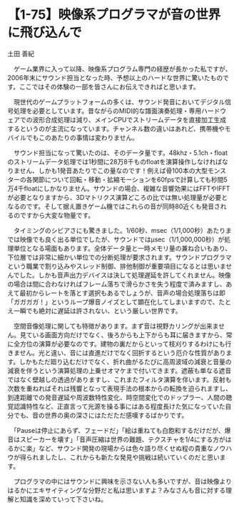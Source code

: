 # 【1-75】映像系プログラマが音の世界に飛び込んで

<div class="author">土田 善紀</div>

　ゲーム業界に入って以降、映像系プログラム専門の経歴が長かった私ですが、2006年末にサウンド担当となった時、予想以上のハードな世界に驚いたものです。ここではその体験の一部を皆さんにお伝えできればと思います。

　現世代のゲームプラットフォームの多くは、サウンド発音においてデジタル信号処理を必要としています。昔ながらのMIDI的な譜面演奏処理・専用ハードウェアでの波形合成処理は減り、メインCPUでストリームデータを直接加工生成するというのが主流になっています。チャンネル数の違いはあれど、携帯機やモバイルでもこのあたりの事情は変わりません。

　サウンド担当になって驚いたのは、そのデータ量です。48khz・5.1ch・floatのストリームデータ処理では1秒間に28万8千ものfloatを演算操作しなければなりません、しかも1発音あたりでこの量なのです！例えば骨100本の大型モンスターの各関節について回転・移動・拡縮モーションを60fpsで計算しても秒間5万4千floatにしかなりません。サウンドの場合、複雑な音響効果にはFFTやIFFTが必要となりますから、3Dマトリクス演算どころの比では無い処理量が必要となるのです。そして据え置きゲーム機ではこれらの音が同時80近くも発音されるのですから大変な物量です。

　タイミングのシビアさにも驚きました。1/60秒、msec（1/1,000秒）あたりまでは映像でも良く出る単位でしたが、サウンドではμsec（1/1,000,000秒）が処理単位となる場面もあります。全体データ量と一時メモリ量の兼ね合いもあり、下位層では非常に細かい単位での分断処理が要求されます。サウンドプログラマという職業で割り込みやスレッド制御、排他制御が重要項目になるとは思いませんでした。しかも音声出力デバイスは決して処理遅延を許してくれません。映像の場合は間に合わなければフレーム落ちで滑らかさを失う程度で済みますし、あえて最初からレートを落とす選択もあるでしょうが、音声の場合処理落ちは即「ガガガガ！」というループ爆音ノイズとして顕在化してしまいますので、たとえ一瞬でも絶対に遅延は許されない、という厳しい世界です。

　空間音像処理に関しても特徴があります。まず音は視野カリングが出来ません。見ている画面方向だけでなく、後ろからも上下からも耳に届きますから、常に全方位の演算が必要なのです。建物の裏だからといって枝刈りするわけにも行きません。光と違い、音には直進だけでなく回折するという厄介な性質があります。しかもただ廻り込むだけでなく、折れ曲がるたびに高周波域の減衰と音量の減衰を伴うという演算処理の上乗せオマケまで付いてきます。遮蔽も単なる遮音ではなく壁越しの透過がありますし、これまたフィルタ演算を伴います。反射も次数を重ねればそれは残響となって表現手法の根本からの転換を迫られますし、到達距離での発音遅延や周波数特性変化、時空間変化でのドップラー、人間の聴覚認識特性など、正直言って光源を操る事にはある程度長けた気になっていた自分でも、音の世界の奥の深さにはただただ感嘆するばかりです。

　「Pauseは停止にあらず、フェードだ」「絵は重ねても白飽和するだけだが、爆音はスピーカーを壊す」「音声圧縮は世界の難題、テクスチャを1/4にする方がはるかに楽」など、サウンド開発の現場からは色々語り尽くせぬ程の貴重なノウハウが得られましたし、これからも新たな発見や挑戦は続いていくのだと思います。

　プログラマの中にはサウンドに興味を示さない人も多いですが、音は映像よりはるかにエキサイティングな分野だと私は思いますよ？みなさんも音に対する理解と知識を深めていって下さいね。
